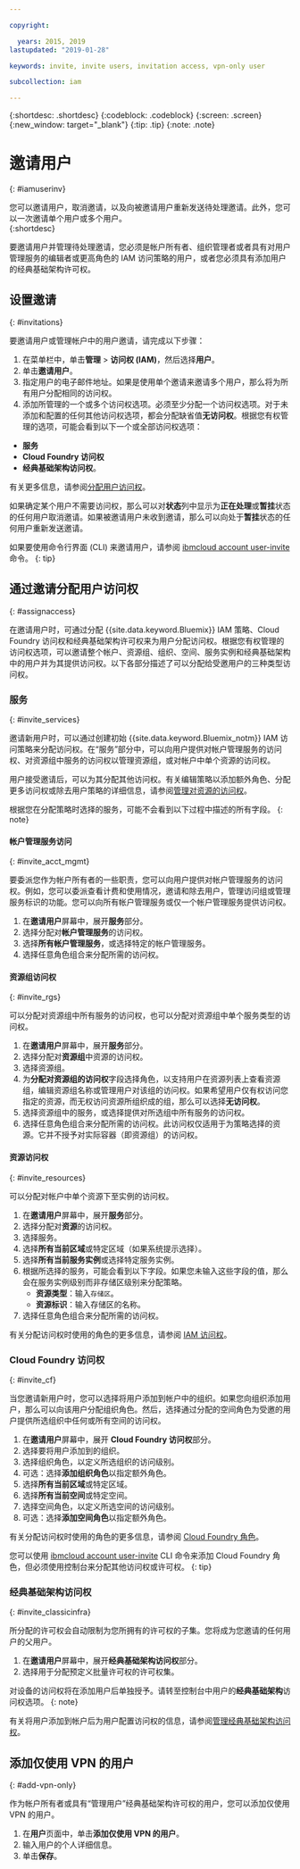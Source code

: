 ```yaml
---

copyright:

  years: 2015, 2019
lastupdated: "2019-01-28"

keywords: invite, invite users, invitation access, vpn-only user

subcollection: iam

---
```


{:shortdesc: .shortdesc}
{:codeblock: .codeblock}
{:screen: .screen}
{:new_window: target="_blank"}
{:tip: .tip}
{:note: .note}

# 邀请用户
{: #iamuserinv}

您可以邀请用户，取消邀请，以及向被邀请用户重新发送待处理邀请。此外，您可以一次邀请单个用户或多个用户。    
{:shortdesc}

要邀请用户并管理待处理邀请，您必须是帐户所有者、组织管理者或者具有对用户管理服务的编辑者或更高角色的 IAM 访问策略的用户，或者您必须具有添加用户的经典基础架构许可权。

## 设置邀请
{: #invitations}

要邀请用户或管理帐户中的用户邀请，请完成以下步骤：

1. 在菜单栏中，单击**管理** &gt; **访问权 (IAM)**，然后选择**用户**。
2. 单击**邀请用户**。
3. 指定用户的电子邮件地址。如果是使用单个邀请来邀请多个用户，那么将为所有用户分配相同的访问权。
4. 添加所管理的一个或多个访问权选项。必须至少分配一个访问权选项。对于未添加和配置的任何其他访问权选项，都会分配缺省值**无访问权**。根据您有权管理的选项，可能会看到以下一个或全部访问权选项：

  * **服务**
  * **Cloud Foundry 访问权**
  * **经典基础架构访问权**。

  有关更多信息，请参阅[分配用户访问权](/docs/iam?topic=iam-assignaccess#assignaccess)。

如果确定某个用户不需要访问权，那么可以对**状态**列中显示为**正在处理**或**暂挂**状态的任何用户取消邀请。如果被邀请用户未收到邀请，那么可以向处于**暂挂**状态的任何用户重新发送邀请。

如果要使用命令行界面 (CLI) 来邀请用户，请参阅 [ibmcloud account user-invite](/docs/cli/reference/ibmcloud?topic=cloud-cli-ibmcloud_account_user_invite#ibmcloud_account_user_invite) 命令。
{: tip}

## 通过邀请分配用户访问权
{: #assignaccess}

在邀请用户时，可通过分配 {{site.data.keyword.Bluemix}} IAM 策略、Cloud Foundry 访问权和经典基础架构许可权来为用户分配访问权。根据您有权管理的访问权选项，可以邀请整个帐户、资源组、组织、空间、服务实例和经典基础架构中的用户并为其提供访问权。以下各部分描述了可以分配给受邀用户的三种类型访问权。

### 服务
{: #invite_services}

邀请新用户时，可以通过创建初始 {{site.data.keyword.Bluemix_notm}} IAM 访问策略来分配访问权。在“服务”部分中，可以向用户提供对帐户管理服务的访问权、对资源组中服务的访问权以管理资源组，或对帐户中单个资源的访问权。

用户接受邀请后，可以为其分配其他访问权。有关编辑策略以添加额外角色、分配更多访问权或除去用户策略的详细信息，请参阅[管理对资源的访问权](/docs/iam?topic=iam-iammanidaccser#iammanidaccser)。

根据您在分配策略时选择的服务，可能不会看到以下过程中描述的所有字段。
{: note}

#### 帐户管理服务访问
{: #invite_acct_mgmt}

要委派您作为帐户所有者的一些职责，您可以向用户提供对帐户管理服务的访问权。例如，您可以委派查看计费和使用情况，邀请和除去用户，管理访问组或管理服务标识的功能。您可以向所有帐户管理服务或仅一个帐户管理服务提供访问权。

1. 在**邀请用户**屏幕中，展开**服务**部分。
2. 选择分配对**帐户管理服务**的访问权。
3. 选择**所有帐户管理服务**，或选择特定的帐户管理服务。
4. 选择任意角色组合来分配所需的访问权。

#### 资源组访问权
{: #invite_rgs}

可以分配对资源组中所有服务的访问权，也可以分配对资源组中单个服务类型的访问权。

1. 在**邀请用户**屏幕中，展开**服务**部分。
2. 选择分配对**资源组**中资源的访问权。
3. 选择资源组。
4. 为**分配对资源组的访问权**字段选择角色，以支持用户在资源列表上查看资源组，编辑资源组名称或管理用户对该组的访问权。如果希望用户仅有权访问您指定的资源，而无权访问资源所组织成的组，那么可以选择**无访问权**。
5. 选择资源组中的服务，或选择提供对所选组中所有服务的访问权。
6. 选择任意角色组合来分配所需的访问权。此访问权仅适用于为策略选择的资源。它并不授予对实际容器（即资源组）的访问权。

#### 资源访问权
{: #invite_resources}

可以分配对帐户中单个资源下至实例的访问权。

1. 在**邀请用户**屏幕中，展开**服务**部分。
2. 选择分配对**资源**的访问权。
3. 选择服务。
4. 选择**所有当前区域**或特定区域（如果系统提示选择）。
5. 选择**所有当前服务实例**或选择特定服务实例。
6. 根据所选择的服务，可能会看到以下字段。如果您未输入这些字段的值，那么会在服务实例级别而非存储区级别来分配策略。
    * **资源类型**：输入`存储区`。
    * **资源标识**：输入存储区的名称。
7. 选择任意角色组合来分配所需的访问权。

有关分配访问权时使用的角色的更多信息，请参阅 [IAM 访问权](/docs/iam?topic=iam-iamusermanrol#iamusermanrol)。

### Cloud Foundry 访问权
{: #invite_cf}

当您邀请新用户时，您可以选择将用户添加到帐户中的组织。如果您向组织添加用户，那么可以向该用户分配组织角色。然后，选择通过分配的空间角色为受邀的用户提供所选组织中任何或所有空间的访问权。

1. 在**邀请用户**屏幕中，展开 **Cloud Foundry 访问权**部分。
2. 选择要将用户添加到的组织。
3. 选择组织角色，以定义所选组织的访问级别。
4. 可选：选择**添加组织角色**以指定额外角色。
5. 选择**所有当前区域**或特定区域。
6. 选择**所有当前空间**或特定空间。
7. 选择空间角色，以定义所选空间的访问级别。
8. 可选：选择**添加空间角色**以指定额外角色。

有关分配访问权时使用的角色的更多信息，请参阅 [Cloud Foundry 角色](/docs/iam?topic=iam-cfroles#cfroles)。

您可以使用 [ibmcloud account user-invite](/docs/cli/reference/ibmcloud?topic=cloud-cli-ibmcloud_account_user_invite#ibmcloud_account_user_invite) CLI 命令来添加 Cloud Foundry 角色，但必须使用控制台来分配其他访问权或许可权。
{: tip}

### 经典基础架构访问权
{: #invite_classicinfra}

所分配的许可权会自动限制为您所拥有的许可权的子集。您将成为您邀请的任何用户的父用户。

1. 在**邀请用户**屏幕中，展开**经典基础架构访问权**部分。
2. 选择用于分配预定义批量许可权的许可权集。

对设备的访问权将在添加用户后单独授予。请转至控制台中用户的**经典基础架构**访问权选项。
{: note}

有关将用户添加到帐户后为用户配置访问权的信息，请参阅[管理经典基础架构访问权](/docs/iam?topic=iam-mngclassicinfra#mngclassicinfra)。

## 添加仅使用 VPN 的用户
{: #add-vpn-only}

作为帐户所有者或具有“管理用户”经典基础架构许可权的用户，您可以添加仅使用 VPN 的用户。

1. 在**用户**页面中，单击**添加仅使用 VPN 的用户**。
2. 输入用户的个人详细信息。
3. 单击**保存**。
